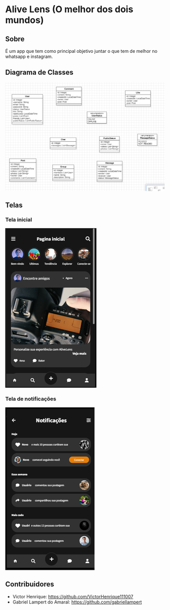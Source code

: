 # Alive Lens (O melhor dos dois mundos)

## Sobre

É um app que tem como principal objetivo juntar o que tem de melhor
no whatsapp e instagram.

## Diagrama de Classes
<img src="alive-lens-class-diagram.png" width="600">


## Telas

### Tela inicial
<img src="telas/tela-inicial-perto.png">


### Tela de notificações
<img src="telas/tela-de-notificacoes.png">



## Contribuidores

- Victor Henrique: https://github.com/VictorHenrique111007
- Gabriel Lampert do Amaral: https://github.com/gabriellampert
